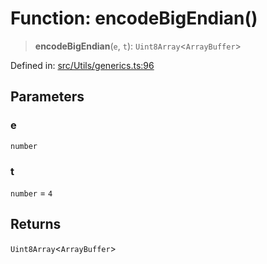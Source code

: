 # Function: encodeBigEndian()

> **encodeBigEndian**(`e`, `t`): `Uint8Array`\<`ArrayBuffer`\>

Defined in: [src/Utils/generics.ts:96](https://github.com/Fokusdotid/Baileys/blob/86ad0f8078178c8586062ad3364a59e068f4b3b2/src/Utils/generics.ts#L96)

## Parameters

### e

`number`

### t

`number` = `4`

## Returns

`Uint8Array`\<`ArrayBuffer`\>
